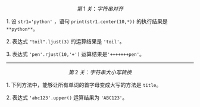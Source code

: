 $$ 第\;1\;关：字符串对齐 $$

$1.\;$设 `str1='python'` ，语句 `print(str1.center(10,*))` 的执行结果是 `**python**`。

$2.\;$表达式 `"toil".ljust(3)` 的运算结果是 `'toil'`。

$3.\;$表达式 `'pen'.rjust(10,'+')` 运算结果是`'+++++++pen'`。

---

$$ 第\;2\;关：字符串大小写转换 $$

$1.\;$下列方法中，能够让所有单词的首字母变成大写的方法是 `title`。

$2.\;$表达式 `'abc123'.upper()` 运算结果为 `'ABC123'`。